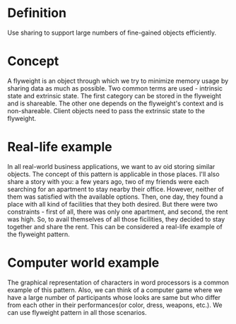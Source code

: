 # Definition
Use sharing to support large numbers of fine-gained objects efficiently.

# Concept
A flyweight is an object through which we try to minimize memory usage by sharing data as much as possible. Two common terms are used - intrinsic state and extrinsic state. The first category can be stored in the flyweight and is shareable. The other one depends on the flyweight's context and is non-shareable. Client objects need to pass the extrinsic state to the flyweight.

# Real-life example
In all real-world business applications, we want to av oid storing similar objects. The concept of this pattern is applicable in those places. I'll also share a story with you: a few years ago, two of my friends were each searching for an apartment to stay nearby their office. However, neither of them was satisfied with the available options. Then, one day, they found a place with all kind of facilities that they both desired. But there were two constraints - first of all, there was only one apartment, and second, the rent was high. So, to avail themselves of all those ficilities, they decided to stay together and share the rent. This can be considered a real-life example of the flyweight pattern.

# Computer world example
The graphical representation of characters in word processors is a common example of this pattern. Also, we can think of a computer game where we have a large number of participants whose looks are same but who differ from each other in their performances(or color, dress, weapons, etc.). We can use flyweight pattern in all those scenarios.
